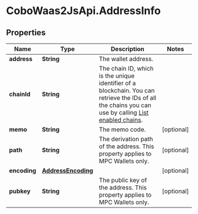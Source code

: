 # CoboWaas2JsApi.AddressInfo

## Properties

Name | Type | Description | Notes
------------ | ------------- | ------------- | -------------
**address** | **String** | The wallet address. | 
**chainId** | **String** | The chain ID, which is the unique identifier of a blockchain. You can retrieve the IDs of all the chains you can use by calling [List enabled chains](/v2/api-references/wallets/list-enabled-chains). | 
**memo** | **String** | The memo code. | [optional] 
**path** | **String** | The derivation path of the address. This property applies to MPC Wallets only. | [optional] 
**encoding** | [**AddressEncoding**](AddressEncoding.md) |  | [optional] 
**pubkey** | **String** | The public key of the address. This property applies to MPC Wallets only. | [optional] 


